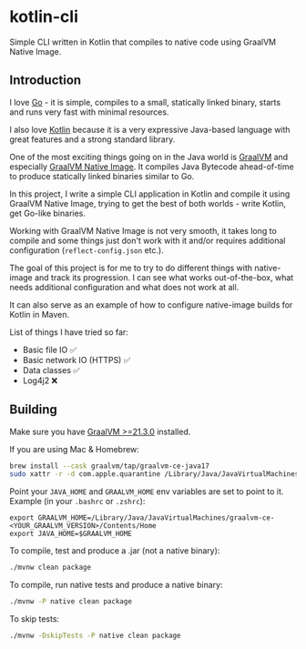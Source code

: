 # kotlin-cli

Simple CLI written in Kotlin that compiles to native code using GraalVM Native Image.

## Introduction

I love [Go](https://go.dev/) - it is simple, compiles to a small, statically linked binary, starts
and runs very fast with minimal resources.

I also love [Kotlin](https://kotlinlang.org/) because it is a very expressive Java-based language
with great features and a strong standard library.

One of the most exciting things going on in the Java world is [GraalVM](https://www.graalvm.org/)
and especially [GraalVM Native Image](https://www.graalvm.org/reference-manual/native-image/). It
compiles Java Bytecode ahead-of-time to produce statically linked binaries similar to Go.

In this project, I write a simple CLI application in Kotlin and compile it using GraalVM Native
Image, trying to get the best of both worlds - write Kotlin, get Go-like binaries.

Working with GraalVM Native Image is not very smooth, it takes long to compile and some things just
don't work with it and/or requires additional configuration (`reflect-config.json` etc.).

The goal of this project is for me to try to do different things with native-image and track its
progression. I can see what works out-of-the-box, what needs additional configuration and what does
not work at all.

It can also serve as an example of how to configure native-image builds for Kotlin in Maven.

List of things I have tried so far:

- Basic file IO :white_check_mark:
- Basic network IO (HTTPS) :white_check_mark:
- Data classes :white_check_mark:
- Log4j2 :x:

## Building

Make sure you have [GraalVM >=21.3.0](https://www.graalvm.org/downloads/) installed.

If you are using Mac & Homebrew:
```bash
brew install --cask graalvm/tap/graalvm-ce-java17 
sudo xattr -r -d com.apple.quarantine /Library/Java/JavaVirtualMachines/graalvm-ce-*
```

Point your `JAVA_HOME` and `GRAALVM_HOME` env variables are set to point to it.  
Example (in your `.bashrc` or `.zshrc`):
```
export GRAALVM_HOME=/Library/Java/JavaVirtualMachines/graalvm-ce-<YOUR_GRAALVM_VERSION>/Contents/Home
export JAVA_HOME=$GRAALVM_HOME
```

To compile, test and produce a .jar (not a native binary):

```bash
./mvnw clean package
```

To compile, run native tests and produce a native binary:

```bash
./mvnw -P native clean package
```

To skip tests:

```bash
./mvnw -DskipTests -P native clean package
```
